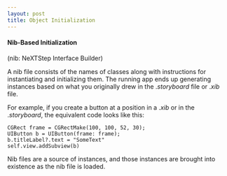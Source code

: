```yaml
---
layout: post
title: Object Initialization
---
```


#### Nib-Based Initialization

(nib: NeXTStep Interface Builder)

A nib file consists of the names of classes along with instructions for instantiating and initializing them. The running app ends up generating instances based on what you originally drew in the ._storyboard_ file or ._xib_ file.

For example, if you create a button at a position in a ._xib_ or in the ._storyboard_, the equivalent code looks like this:

    CGRect frame = CGRectMake(100, 100, 52, 30);
    UIButton b = UIButton(frame: frame);
    b.titleLabel?.text = "SomeText"
    self.view.addSubview(b)
    
Nib files are a source of instances, and those instances are brought into existence as the nib file is loaded.

